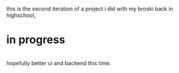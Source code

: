 this is the second iteration of a project i did with my broski back in highschool,<br> <h1>in progress</h1>
<br>hopefully better ui and backend this time.
